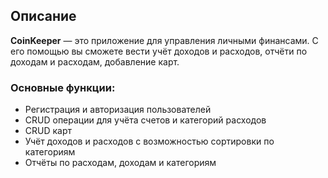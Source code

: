 ## Описание
**CoinKeeper** — это приложение для управления личными финансами. С его помощью вы сможете вести учёт доходов и расходов, отчёти по доходам и расходам, добавление карт.

### Основные функции:
- Регистрация и авторизация пользователей
- CRUD операции для учёта счетов и категорий расходов
- CRUD карт
- Учёт доходов и расходов с возможностью сортировки по категориям
- Отчёты по расходам, доходам и категориям
